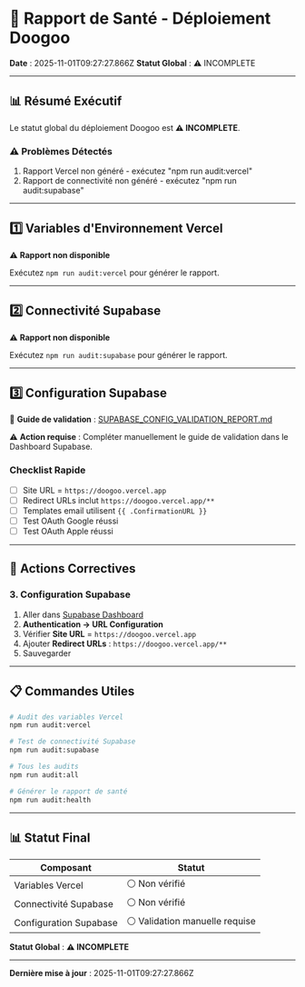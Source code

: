 # 🏥 Rapport de Santé - Déploiement Doogoo

**Date** : 2025-11-01T09:27:27.866Z
**Statut Global** : ⚠️  INCOMPLETE

---

## 📊 Résumé Exécutif

Le statut global du déploiement Doogoo est **⚠️  INCOMPLETE**.

### ⚠️  Problèmes Détectés

1. Rapport Vercel non généré - exécutez "npm run audit:vercel"
2. Rapport de connectivité non généré - exécutez "npm run audit:supabase"

---

## 1️⃣ Variables d'Environnement Vercel

⚠️  **Rapport non disponible**

Exécutez `npm run audit:vercel` pour générer le rapport.

---

## 2️⃣ Connectivité Supabase

⚠️  **Rapport non disponible**

Exécutez `npm run audit:supabase` pour générer le rapport.

---

## 3️⃣ Configuration Supabase

📄 **Guide de validation** : [SUPABASE_CONFIG_VALIDATION_REPORT.md](./SUPABASE_CONFIG_VALIDATION_REPORT.md)

⚠️  **Action requise** : Compléter manuellement le guide de validation dans le Dashboard Supabase.

### Checklist Rapide

- [ ] Site URL = `https://doogoo.vercel.app`
- [ ] Redirect URLs inclut `https://doogoo.vercel.app/**`
- [ ] Templates email utilisent `{{ .ConfirmationURL }}`
- [ ] Test OAuth Google réussi
- [ ] Test OAuth Apple réussi

---

## 🔧 Actions Correctives

### 3. Configuration Supabase

1. Aller dans [Supabase Dashboard](https://app.supabase.com)
2. **Authentication → URL Configuration**
3. Vérifier **Site URL** = `https://doogoo.vercel.app`
4. Ajouter **Redirect URLs** : `https://doogoo.vercel.app/**`
5. Sauvegarder

---

## 📋 Commandes Utiles

```bash
# Audit des variables Vercel
npm run audit:vercel

# Test de connectivité Supabase
npm run audit:supabase

# Tous les audits
npm run audit:all

# Générer le rapport de santé
npm run audit:health
```

---

## 📊 Statut Final

| Composant | Statut |
|-----------|--------|
| Variables Vercel | ⚪ Non vérifié |
| Connectivité Supabase | ⚪ Non vérifié |
| Configuration Supabase | ⚪ Validation manuelle requise |

**Statut Global** : **⚠️  INCOMPLETE**

---

**Dernière mise à jour** : 2025-11-01T09:27:27.866Z
